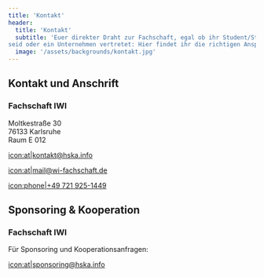 ```yaml
---
title: 'Kontakt'
header:
  title: 'Kontakt'
  subtitle: 'Euer direkter Draht zur Fachschaft, egal ob ihr Student/Studentin
seid oder ein Unternehmen vertretet: Hier findet ihr die richtigen Ansprechpersonen.'
  image: '/assets/backgrounds/kontakt.jpg'
---
```

## Kontakt und Anschrift

### Fachschaft IWI

Moltkestraße 30<br />
76133 Karlsruhe<br />
Raum E 012

[icon:at|kontakt@hska.info](mailto:kontakt@hska.info)

[icon:at|mail@wi-fachschaft.de](mailto:mail@wi-fachschaft.de)

[icon:phone|+49 721 925-1449](tel:+497219251449)

## Sponsoring & Kooperation

### Fachschaft IWI

Für Sponsoring und Kooperationsanfragen:

[icon:at|sponsoring@hska.info](mailto:sponsoring@hska.info)
